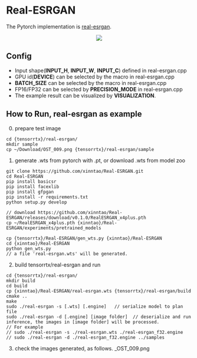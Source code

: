 # Real-ESRGAN
The Pytorch implementation is [real-esrgan](https://github.com/xinntao/Real-ESRGAN).

<p align="center">
<img src="https://user-images.githubusercontent.com/40158321/170728105-0a1429e8-d117-4844-9c4b-a2d9db4a4ada.png">
</p>

## Config
- Input shape(**INPUT_H**, **INPUT_W**, **INPUT_C**) defined in real-esrgan.cpp
- GPU id(**DEVICE**) can be selected by the macro in real-esrgan.cpp
- **BATCH_SIZE** can be selected by the macro in real-esrgan.cpp
- FP16/FP32 can be selected by **PRECISION_MODE** in real-esrgan.cpp
- The example result can be visualized by **VISUALIZATION**. 

## How to Run, real-esrgan as example

0. prepare test image  
```
cd {tensorrtx}/real-esrgan/
mkdir sample   
cp ~/Download/OST_009.png {tensorrtx}/real-esrgan/sample
```

1. generate .wts from pytorch with .pt, or download .wts from model zoo

```
git clone https://github.com/xinntao/Real-ESRGAN.git
cd Real-ESRGAN
pip install basicsr
pip install facexlib
pip install gfpgan
pip install -r requirements.txt
python setup.py develop

// download https://github.com/xinntao/Real-ESRGAN/releases/download/v0.1.0/RealESRGAN_x4plus.pth
cp ~/RealESRGAN_x4plus.pth {xinntao}/Real-ESRGAN/experiments/pretrained_models

cp {tensorrtx}/Real-ESRGAN/gen_wts.py {xinntao}/Real-ESRGAN
cd {xinntao}/Real-ESRGAN
python gen_wts.py
// a file 'real-esrgan.wts' will be generated.
```

2. build tensorrtx/real-esrgan and run

```
cd {tensorrtx}/real-esrgan/
mkdir build
cd build
cp {xinntao}/Real-ESRGAN/real-esrgan.wts {tensorrtx}/real-esrgan/build
cmake ..
make
sudo ./real-esrgan -s [.wts] [.engine]   // serialize model to plan file
sudo ./real-esrgan -d [.engine] [image folder]  // deserialize and run inference, the images in [image folder] will be processed.
// For example
// sudo ./real-esrgan -s ./real-esrgan.wts ./real-esrgan_f32.engine
// sudo ./real-esrgan -d ./real-esrgan_f32.engine ../samples

```

3. check the images generated, as follows. _OST_009.png
